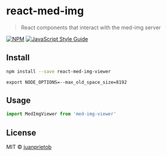 # react-med-img

> React components that interact with the med-img server

[![NPM](https://img.shields.io/npm/v/react-med-img.svg)](https://www.npmjs.com/package/react-med-img-viewer) [![JavaScript Style Guide](https://img.shields.io/badge/code_style-standard-brightgreen.svg)](https://standardjs.com)

## Install

```bash
npm install --save react-med-img-viewer
```

```
export NODE_OPTIONS=--max_old_space_size=8192
```

## Usage

```jsx
import MedImgViewer from 'med-img-viewer'


```

## License

MIT © [juanprietob](https://github.com/juanprietob)
